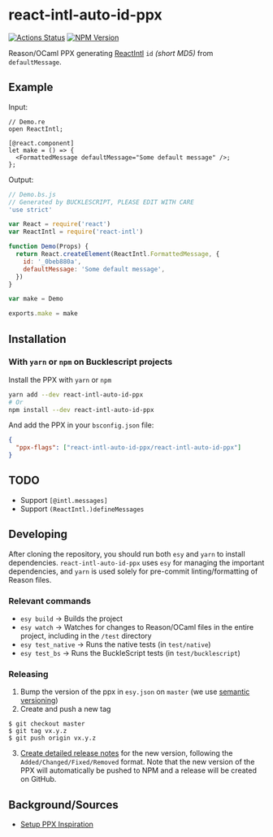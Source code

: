 # react-intl-auto-id-ppx

[![Actions Status](https://github.com/SimonDegraeve/react-intl-auto-id-ppx/workflows/react-intl-auto-id-ppx%20pipeline/badge.svg)](https://github.com/SimonDegraeve/react-intl-auto-id-ppx/actions)
[![NPM Version](https://badge.fury.io/js/react-intl-auto-id-ppx.svg)](https://badge.fury.io/js/react-intl-auto-id-ppx)

Reason/OCaml PPX generating [ReactIntl](https://github.com/formatjs/formatjs) `id` _(short MD5)_ from `defaultMessage`.

## Example

Input:

```re
// Demo.re
open ReactIntl;

[@react.component]
let make = () => {
  <FormattedMessage defaultMessage="Some default message" />;
};
```

Output:

```js
// Demo.bs.js
// Generated by BUCKLESCRIPT, PLEASE EDIT WITH CARE
'use strict'

var React = require('react')
var ReactIntl = require('react-intl')

function Demo(Props) {
  return React.createElement(ReactIntl.FormattedMessage, {
    id: '_0beb880a',
    defaultMessage: 'Some default message',
  })
}

var make = Demo

exports.make = make
```

## Installation

### With `yarn` or `npm` on Bucklescript projects

Install the PPX with `yarn` or `npm`

```bash
yarn add --dev react-intl-auto-id-ppx
# Or
npm install --dev react-intl-auto-id-ppx
```

And add the PPX in your `bsconfig.json` file:

```json
{
  "ppx-flags": ["react-intl-auto-id-ppx/react-intl-auto-id-ppx"]
}
```

## TODO

- Support `[@intl.messages]`
- Support `(ReactIntl.)defineMessages`

## Developing

After cloning the repository, you should run both `esy` and `yarn` to install
dependencies. `react-intl-auto-id-ppx` uses `esy` for managing the important dependencies,
and `yarn` is used solely for pre-commit linting/formatting of Reason files.

### Relevant commands

- `esy build` -> Builds the project
- `esy watch` -> Watches for changes to Reason/OCaml files in the entire project, including in the `/test` directory
- `esy test_native` -> Runs the native tests (in `test/native`)
- `esy test_bs` -> Runs the BuckleScript tests (in `test/bucklescript`)

### Releasing

1. Bump the version of the ppx in `esy.json` on `master` (we use [semantic versioning](https://semver.org/))
2. Create and push a new tag

```
$ git checkout master
$ git tag vx.y.z
$ git push origin vx.y.z
```

3. [Create detailed release notes](https://github.com/SimonDegraeve/react-intl-auto-id-ppx/releases) for the new version, following the `Added/Changed/Fixed/Removed` format. Note that the new version of the PPX will automatically be pushed to NPM and a release will be created on GitHub.

## Background/Sources

- [Setup PPX Inspiration](https://github.com/dylanirlbeck/tailwind-ppx)

